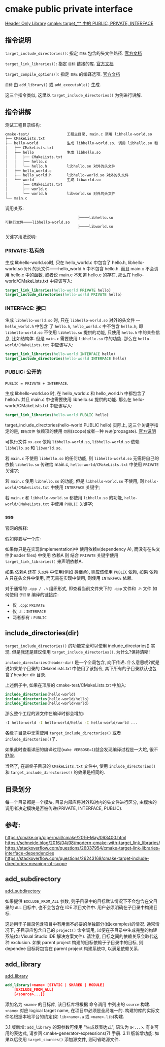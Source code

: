 # cmake public private interface

[Header Only Library](https://zhuanlan.zhihu.com/p/88166936)
[cmake: target_** 中的 PUBLIC, PRIVATE, INTERFACE](https://zhuanlan.zhihu.com/p/82244559)

## 指令说明

`target_include_directories()`: 指定 `目标` 包含的头文件路径.
[官方文档](https://link.zhihu.com/?target=https%3A//cmake.org/cmake/help/v3.15/command/target_include_directories.html%3Fhighlight%3Dtarget_include_directories)

`target_link_libraries()`: 指定 `目标` 链接的库.
[官方文档](https://link.zhihu.com/?target=https%3A//cmake.org/cmake/help/v3.15/command/target_link_libraries.html%3Fhighlight%3Dtarget_link_libraries)

`target_compile_options()`: 指定 `目标` 的编译选项.
[官方文档](https://link.zhihu.com/?target=https%3A//cmake.org/cmake/help/v3.15/command/target_compile_options.html%23command%3Atarget_compile_options)

`目标` 由 `add_library()` 或 `add_executable()` 生成.

这三个指令类似, 这里以 `target_include_directories()` 为例进行讲解.

## 指令讲解

测试工程目录结构:

```bash
cmake-test/                 工程主目录, main.c 调用 libhello-world.so
├── CMakeLists.txt
├── hello-world             生成 libhello-world.so, 调用 libhello.so 和 libworld.so
│   ├── CMakeLists.txt
│   ├── hello               生成 libhello.so
│   │   ├── CMakeLists.txt
│   │   ├── hello.c
│   │   └── hello.h         libhello.so 对外的头文件
│   ├── hello_world.c
│   ├── hello_world.h       libhello-world.so 对外的头文件
│   └── world               生成 libworld.so
│       ├── CMakeLists.txt
│       ├── world.c
│       └── world.h         libworld.so 对外的头文件
└── main.c
```

调用关系:

```bash
                                 ├────libhello.so
可执行文件────libhello-world.so
                                 ├────libworld.so
```

关键字用法说明:

### PRIVATE: 私有的

生成 libhello-world.so时, 只在 hello_world.c 中包含了 hello.h,
libhello-world.so `对外` 的头文件——hello_world.h 中不包含 hello.h.
而且 main.c 不会调用 hello.c 中的函数, 或者说 main.c 不知道 hello.c 的存在,
那么在 hello-world/CMakeLists.txt 中应该写入:

```cmake
target_link_libraries(hello-world PRIVATE hello)
target_include_directories(hello-world PRIVATE hello)
```

### INTERFACE: 接口

生成 `libhello-world.so` 时,
只在 `libhello-world.so` 对外的头文件 -- `hello_world.h` 中包含 了 `hello.h`,
`hello_world.c` 中不包含 `hello.h`,
即 `libhello-world.so` 不使用 `libhello.so` 提供的功能,
只使用 `hello.h` 中的某些信息, 比如结构体.
但是 `main.c` 需要使用 `libhello.so` 中的功能.
那么在 `hello-world/CMakeLists.txt` 中应该写入:

```cmake
target_link_libraries(hello-world INTERFACE hello)
target_include_directories(hello-world INTERFACE hello)
```

### PUBLIC: 公开的

`PUBLIC = PRIVATE + INTERFACE`.

生成 libhello-world.so 时, 在 hello_world.c 和 hello_world.h 中都包含了 hello.h.
并且 main.c 中也需要使用 libhello.so 提供的功能.
那么在 hello-world/CMakeLists.txt 中应该写入:

```cmake
target_link_libraries(hello-world PUBLIC hello)
```

target_include_directories(hello-world PUBLIC hello)
实际上, 这三个关键字指定的是, `目标文件` 依赖项的使用 `范围`(scope)或者一种 `传递`(propagate).
[官方说明](https://link.zhihu.com/?target=https%3A//cmake.org/cmake/help/v3.15/manual/cmake-buildsystem.7.html%23transitive-usage-requirements)

可执行文件 `xx.exe` 依赖 `libhello-world.so`,
`libhello-world.so` 依赖 `libhello.so` 和 `libworld.so`.

若 `main.c` 不使用 `libhello.so` 的任何功能,
则 `libhello-world.so` 无需将自己的依赖 `libhello.so` 传递给 main.c,
`hello-world/CMakeLists.txt` 中使用 `PRIVATE` 关键字;

若 `main.c` 使用 `libhello.so` 的功能, 但是 `libhello-world.so` 不使用,
则 `hello-world/CMakeLists.txt` 中使用 `INTERFACE` 关键字;

若 `main.c` 和 `libhello-world.so` 都使用 `libhello.so` 的功能,
`hello-world/CMakeLists.txt` 中使用 `PUBLIC` 关键字;

### sss

官网的解释:

假如你要写一个库:

如果你只是在实现(implementation)中 使用依赖`A`(dependency A),
而没有在头文件(header files) 中使用 依赖A
则 结合 `PRIVATE` 关键字使用 `target_link_libraries()` 来声明依赖A.

如果 依赖A 还在 `头文件` 中使用(例如 类继承), 则应该使用 `PUBLIC` 依赖,
如果 依赖A 只在头文件中使用, 而无需在实现中使用, 则使用 `INTERFACE` 依赖.

对于通常的 `.cpp / .h` 组织形式,
即查看当前文件夹下的 `.cpp` 文件和 `.h` 文件 如何使用 `子目录` 编译的链接库:

+ 仅 `.cpp`: `PRIVATE`
+ 仅 `.h` : `INTERFACE`
+ 两者都有 : `PUBLIC`

## include_directories(dir)

`target_include_directories()` 的功能完全可以使用 include_directories() 实现.
但是我还是建议使用 `target_include_directories()`.
为什么?保持清晰!

`include_directories(header-dir)` 是一个全局包含, 向下传递.
什么意思呢?就是说如果某个目录的 CMakeLists.txt 中使用了该指令, 其下所有的子目录默认也包含了header-dir 目录.

上述例子中, 如果在顶层的 cmake-test/CMakeLists.txt 中加入:

```cmake
include_directories(hello-world)
include_directories(hello-world/hello)
include_directories(hello-world/world)
```

那么整个工程的源文件在编译时都会增加:

```bash
-I hello-world -I hello-world/hello -I hello-world/world ...
```

各级子目录中无需使用 `target_include_directories()` 或者 `include_directories()`了.

如果此时查看详细的编译过程(`make VERBOSE=1`)就会发现编译过程是一大坨, 很不舒服.

当然了, 在最终子目录的 `CMakeLists.txt` 文件中, 使用 `include_directories()` 和 `target_include_directories()` 的效果是相同的.

## 目录划分

每一个目录都是一个模块, 目录内部应将对外和对内的头文件进行区分,
由模块的调用者决定模块是否被传递(PRIVATE, INTERFACE, PUBLIC).

## 参考:

https://cmake.org/pipermail/cmake/2016-May/063400.html
https://schneide.blog/2016/04/08/modern-cmake-with-target_link_libraries/
https://stackoverflow.com/questions/26037954/cmake-target-link-libraries-interface-dependencies
https://stackoverflow.com/questions/26243169/cmake-target-include-directories-meaning-of-scope

## add_subdirectory

[add_subdirectory](https://cmake.org/cmake/help/latest/command/add_subdirectory.html#add-subdirectory)

如果提供 `EXCLUDE_FROM_ALL` 参数,
则子目录中的目标默认情况下不会包含在父目录的 `ALL` 目标中,
也不会包含在 IDE 项目文件中.
用户必须明确在子目录中构建目标.

这适用于子目录包含项目中有用但不必要的单独部分(如examples)的情况.
通常情况下, 子目录应包含自己的 `project()` 命令调用,
以便在子目录中生成完整的构建系统(如 Visual Studio IDE 解决方案文件).
请注意, 目标之间的依赖关系会取代这种 exclusion.
如果 parent project 构建的目标依赖于子目录中的目标,
则 dependee 目标将包含在 parent project 构建系统中, 以满足依赖关系.

## add_library

[add_library](https://cmake.org/cmake/help/latest/command/add_library.html#command:add_library)

```cmake
add_library(<name> [STATIC | SHARED | MODULE]
    [EXCLUDE_FROM_ALL]
    [<source>...])
```

添加名为 `<name>` 的目标库, 该目标库将根据 命令调用 中列出的 `source` 构建.
`<name>` 对应 logical target name, 在项目中必须是全局唯一的.
构建的库的实际文件名根据本地平台的约定(如 `lib<name>.a` 或 `<name>.lib`)构建.

3.1 版新增: `add_library` 的源参数可使用 "生成器表达式", 语法为 `$<...>`.
有关可用的表达式, 请参阅 cmake-generator-expressions(7) 手册.
3.11 版新增功能: 如果以后使用 `target_sources()` 添加源文件, 则可省略源文件.
